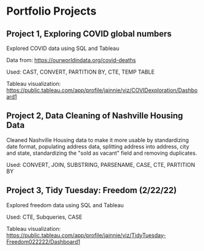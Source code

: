 # Portfolio Projects
  
    
## Project 1, Exploring COVID global numbers
Explored COVID data using SQL and Tableau

Data from: https://ourworldindata.org/covid-deaths

Used: CAST, CONVERT, PARTITION BY, CTE, TEMP TABLE

Tableau visualization: https://public.tableau.com/app/profile/jainnie/viz/COVIDexploration/Dashboard1


## Project 2, Data Cleaning of Nashville Housing Data
Cleaned Nashville Housing data to make it more usable by standardizing date format, populating address data, splitting address into address, city and state, standardizing the "sold as vacant" field and removing duplicates.

Used: CONVERT, JOIN, SUBSTRING, PARSENAME, CASE, CTE, PARTITION BY
  

## Project 3, Tidy Tuesday: Freedom (2/22/22)
Explored freedom data using SQL and Tableau 

Used: CTE, Subqueries, CASE

Tableau visualization: https://public.tableau.com/app/profile/jainnie/viz/TidyTuesday-Freedom022222/Dashboard1
